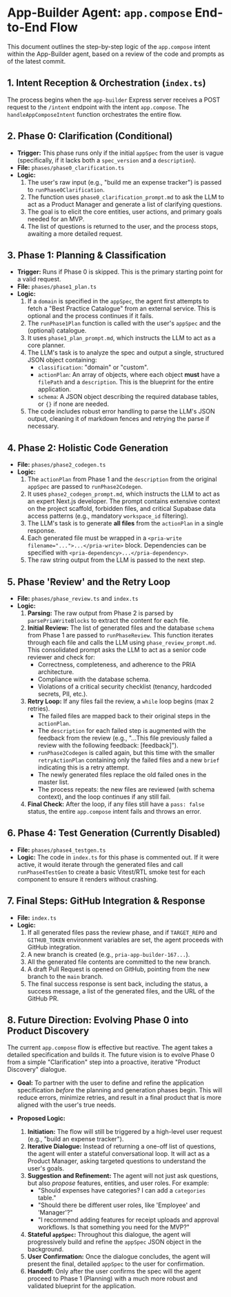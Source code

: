 # App-Builder Agent: `app.compose` End-to-End Flow

This document outlines the step-by-step logic of the `app.compose` intent within the App-Builder agent, based on a review of the code and prompts as of the latest commit.

## 1. Intent Reception & Orchestration (`index.ts`)

The process begins when the `app-builder` Express server receives a POST request to the `/intent` endpoint with the intent `app.compose`. The `handleAppComposeIntent` function orchestrates the entire flow.

## 2. Phase 0: Clarification (Conditional)

-   **Trigger:** This phase runs only if the initial `appSpec` from the user is vague (specifically, if it lacks both a `spec_version` and a `description`).
-   **File:** `phases/phase0_clarification.ts`
-   **Logic:**
    1.  The user's raw input (e.g., "build me an expense tracker") is passed to `runPhase0Clarification`.
    2.  The function uses `phase0_clarification_prompt.md` to ask the LLM to act as a Product Manager and generate a list of clarifying questions.
    3.  The goal is to elicit the core entities, user actions, and primary goals needed for an MVP.
    4.  The list of questions is returned to the user, and the process stops, awaiting a more detailed request.

## 3. Phase 1: Planning & Classification

-   **Trigger:** Runs if Phase 0 is skipped. This is the primary starting point for a valid request.
-   **File:** `phases/phase1_plan.ts`
-   **Logic:**
    1.  If a `domain` is specified in the `appSpec`, the agent first attempts to fetch a "Best Practice Catalogue" from an external service. This is optional and the process continues if it fails.
    2.  The `runPhase1Plan` function is called with the user's `appSpec` and the (optional) catalogue.
    3.  It uses `phase1_plan_prompt.md`, which instructs the LLM to act as a core planner.
    4.  The LLM's task is to analyze the spec and output a single, structured JSON object containing:
        -   `classification`: "domain" or "custom".
        -   `actionPlan`: An array of objects, where each object **must** have a `filePath` and a `description`. This is the blueprint for the entire application.
        -   `schema`: A JSON object describing the required database tables, or `{}` if none are needed.
    5.  The code includes robust error handling to parse the LLM's JSON output, cleaning it of markdown fences and retrying the parse if necessary.

## 4. Phase 2: Holistic Code Generation

-   **File:** `phases/phase2_codegen.ts`
-   **Logic:**
    1.  The `actionPlan` from Phase 1 and the `description` from the original `appSpec` are passed to `runPhase2Codegen`.
    2.  It uses `phase2_codegen_prompt.md`, which instructs the LLM to act as an expert Next.js developer. The prompt contains extensive context on the project scaffold, forbidden files, and critical Supabase data access patterns (e.g., mandatory `workspace_id` filtering).
    3.  The LLM's task is to generate **all files** from the `actionPlan` in a single response.
    4.  Each generated file must be wrapped in a `<pria-write filename="...">...</pria-write>` block. Dependencies can be specified with `<pria-dependency>...</pria-dependency>`.
    5.  The raw string output from the LLM is passed to the next step.

## 5. Phase 'Review' and the Retry Loop

-   **File:** `phases/phase_review.ts` and `index.ts`
-   **Logic:**
    1.  **Parsing:** The raw output from Phase 2 is parsed by `parsePriaWriteBlocks` to extract the content for each file.
    2.  **Initial Review:** The list of generated files and the database `schema` from Phase 1 are passed to `runPhaseReview`. This function iterates through each file and calls the LLM using `phase_review_prompt.md`. This consolidated prompt asks the LLM to act as a senior code reviewer and check for:
        -   Correctness, completeness, and adherence to the PRIA architecture.
        -   Compliance with the database schema.
        -   Violations of a critical security checklist (tenancy, hardcoded secrets, PII, etc.).
    3.  **Retry Loop:** If any files fail the review, a `while` loop begins (max 2 retries).
        -   The failed files are mapped back to their original steps in the `actionPlan`.
        -   The `description` for each failed step is augmented with the feedback from the review (e.g., "...This file previously failed a review with the following feedback: [feedback]").
        -   `runPhase2Codegen` is called again, but this time with the smaller `retryActionPlan` containing only the failed files and a new `brief` indicating this is a retry attempt.
        -   The newly generated files replace the old failed ones in the master list.
        -   The process repeats: the new files are reviewed (with schema context), and the loop continues if any still fail.
    4.  **Final Check:** After the loop, if any files still have a `pass: false` status, the entire `app.compose` intent fails and throws an error.

## 6. Phase 4: Test Generation (Currently Disabled)

-   **File:** `phases/phase4_testgen.ts`
-   **Logic:** The code in `index.ts` for this phase is commented out. If it were active, it would iterate through the generated files and call `runPhase4TestGen` to create a basic Vitest/RTL smoke test for each component to ensure it renders without crashing.

## 7. Final Steps: GitHub Integration & Response

-   **File:** `index.ts`
-   **Logic:**
    1.  If all generated files pass the review phase, and if `TARGET_REPO` and `GITHUB_TOKEN` environment variables are set, the agent proceeds with GitHub integration.
    2.  A new branch is created (e.g., `pria-app-builder-167...`).
    3.  All the generated file contents are committed to the new branch.
    4.  A draft Pull Request is opened on GitHub, pointing from the new branch to the `main` branch.
    5.  The final success response is sent back, including the status, a success message, a list of the generated files, and the URL of the GitHub PR. 

## 8. Future Direction: Evolving Phase 0 into Product Discovery

The current `app.compose` flow is effective but reactive. The agent takes a detailed specification and builds it. The future vision is to evolve Phase 0 from a simple "Clarification" step into a proactive, iterative "Product Discovery" dialogue.

-   **Goal:** To partner with the user to define and refine the application specification *before* the planning and generation phases begin. This will reduce errors, minimize retries, and result in a final product that is more aligned with the user's true needs.

-   **Proposed Logic:**
    1.  **Initiation:** The flow will still be triggered by a high-level user request (e.g., "build an expense tracker").
    2.  **Iterative Dialogue:** Instead of returning a one-off list of questions, the agent will enter a stateful conversational loop. It will act as a Product Manager, asking targeted questions to understand the user's goals.
    3.  **Suggestion and Refinement:** The agent will not just ask questions, but also *propose* features, entities, and user roles. For example:
        -   "Should expenses have categories? I can add a `categories` table."
        -   "Should there be different user roles, like 'Employee' and 'Manager'?"
        -   "I recommend adding features for receipt uploads and approval workflows. Is that something you need for the MVP?"
    4.  **Stateful `appSpec`:** Throughout this dialogue, the agent will progressively build and refine the `appSpec` JSON object in the background.
    5.  **User Confirmation:** Once the dialogue concludes, the agent will present the final, detailed `appSpec` to the user for confirmation.
    6.  **Handoff:** Only after the user confirms the spec will the agent proceed to Phase 1 (Planning) with a much more robust and validated blueprint for the application. 